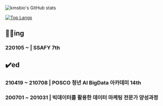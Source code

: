 ![kmsbio's GitHub stats](https://github-readme-stats.vercel.app/api?username=jangwonseok17)

[![Top Langs](https://github-readme-stats.vercel.app/api/top-langs/?username=jangwonseok17)](https://github.com/anuraghazra/github-readme-stats)





## 🏃‍♂️ing
### 220105 ~ | SSAFY 7th 

## ✔️ed
### 210419 ~ 210708 | POSCO 청년 AI BigData 아카데미 14th
### 200701 ~ 201031 | 빅데이터를 활용한 데이터 마케팅 전문가 양성과정 

